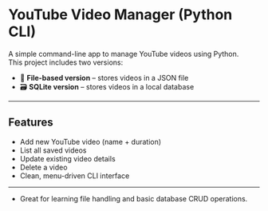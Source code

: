 #  YouTube Video Manager (Python CLI)

A simple command-line app to manage YouTube videos using Python.  
This project includes two versions:

- 📁 **File-based version** – stores videos in a JSON file
- 🗃️ **SQLite version** – stores videos in a local database

---

##  Features

- Add new YouTube video (name + duration)
- List all saved videos
- Update existing video details
- Delete a video
- Clean, menu-driven CLI interface

---

- Great for learning file handling and basic database CRUD operations.
